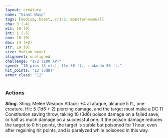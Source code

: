 ```yaml
---
layout: creature
name: "Giant Wasp"
tags: [medium, beast, cr1/2, monster-manual]
cha: 3 (-4)
wis: 10 (0)
int: 1 (-5)
con: 10 (0)
dex: 14 (+2)
str: 10 (0)
size: Medium beast
alignment: unaligned
challenge: "1/2 (100 XP)"
speed: "10 pies (3 mts), fly 50 ft., nadando 50 ft."
hit_points: "13 (3d8)"
armor_class: "12"
---
```


### Actions

***Sting.*** Sting. Melee Weapon Attack: +4 al ataque, alcance 5 ft., one creature. Hit: 5 (1d6 + 2) piercing damage, and the target must make a DC 11 Constitution saving throw, taking 10 (3d6) poison damage on a failed save, or half as much damage on a successful one. If the poison damage reduces the target to 0 hit points, the target is stable but poisoned for 1 hour, even after regaining hit points, and is paralyzed while poisoned in this way.